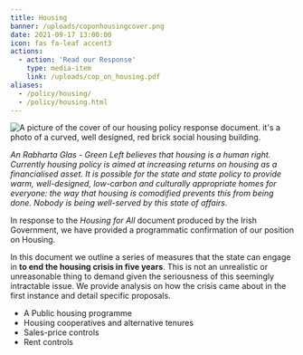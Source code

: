 ```yaml
---
title: Housing 
banner: /uploads/coponhousingcover.png
date: 2021-09-17 13:00:00
icon: fas fa-leaf accent3
actions:
  - action: 'Read our Response'
    type: media-item
    link: /uploads/cop_on_housing.pdf
aliases:
  - /policy/housing/
  - /policy/housing.html
---
```


<img src="/uploads/coponhousingcover.png" alt="A picture of the cover of our housing policy response document. it's a photo of a curved, well designed, red brick social housing building." title="Confirmation of Position on Housing document cover."/>

*An Rabharta Glas - Green Left believes that housing is a human right. Currently housing policy is aimed at increasing returns on housing as a financialised asset. It is possible for the state and state policy to provide warm, well-designed, low-carbon and culturally appropriate homes for everyone: the way that housing is comodified prevents this from being done. Nobody is being well-served by this state of affairs.*

In response to the *Housing for All* document produced by the Irish Government, we have provided a programmatic confirmation of our position on Housing.

In this document we outline a series of measures that the state can engage in **to end the housing crisis in five years**. This is not an unrealistic or unreasonable thing to demand given the seriousness of this seemingly intractable issue. We provide analysis on how the crisis came about in the first instance and detail specific proposals.

- A Public housing programme 
- Housing cooperatives and alternative tenures 
- Sales-price controls 
- Rent controls

